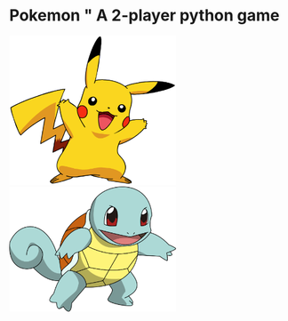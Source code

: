 # Pokemon " A 2-player python game
<img width = "300" src="./pics/pikachu.png"> </t> <img width = "300" src="./pics/squirtle.png"> 
